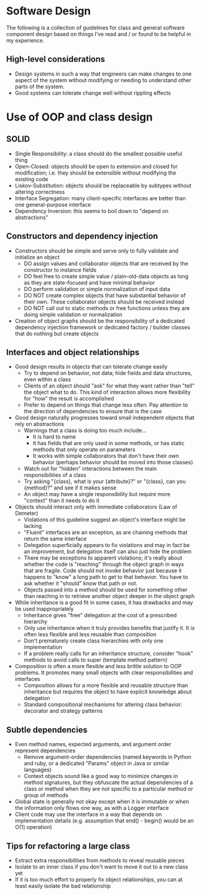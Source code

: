# Software Design
The following is a collection of guidelines for class and general software component design based on things I've read and / or found to be helpful in my experience.

## High-level considerations
- Design systems in such a way that engineers can make changes to one aspect of the system without modifying or needing to understand other parts of the system.
- Good systems can tolerate change well without rippling effects

# Use of OOP and class design
## SOLID
- Single Responsibility: a class should do the smallest possible useful thing
- Open-Closed: objects should be open to extension and closed for modification; i.e. they should be extensible without modifying the existing code
- Liskov-Substitution: objects should be replaceable by subtypes without altering correctness
- Interface Segregation: many client-specific interfaces are better than one general-purpose interface
- Dependency Inversion: this seems to boil down to "depend on abstractions"

## Constructors and dependency injection
- Constructors should be simple and serve only to fully validate and initialize an object
    - DO assign values and collaborator objects that are received by the constructor to instance fields
    - DO feel free to create simple value / plain-old-data objects as long as they are state-focused and have minimal behavior
    - DO perform validation or simple normalization of input data
    - DO NOT create complex objects that have substantial behavior of their own. These collaborator objects should be received instead
    - DO NOT call out to static methods or free functions unless they are doing simple validation or normalization
- Creation of object graphs should be the responsibility of a dedicated dependency injection framework or dedicated factory / builder classes that do nothing but create objects

## Interfaces and object relationships
- Good design results in objects that can tolerate change easily
    - Try to depend on behavior, not data; hide fields and data structures, even within a class
    - Clients of an object should "ask" for what they want rather than "tell" the object what to do. This kind of interaction allows more flexibility for "how" the result is accomplished
    - Prefer to depend on things that change less often. Pay attention to the direction of dependencies to ensure that is the case
- Good design naturally progresses toward small independent objects that rely on abstractions
    - Warnings that a class is doing too much include...
        - It is hard to name
        - It has fields that are only used in some methods, or has static methods that only operate on parameters
        - It works with simple collaborators that don't have their own behavior (perhaps behavior should be moved into those classes)
    - Watch out for "hidden" interactions between the main responsibilities of a class
    - Try asking "{class}, what is your {attribute}?" or "{class}, can you {method}?" and see if it makes sense
    - An object may have a single responsibility but require more "context" than it needs to do it
- Objects should interact only with immediate collaborators (Law of Demeter)
    - Violations of this guideline suggest an object's interface might be lacking
    - "Fluent" interfaces are an exception, as are chaining methods that return the same interface
    - Delegation superficially appears to fix violations and may in fact be an improvement, but delegation itself can also just hide the problem
    - There may be exceptions to apparent violations; it's really about whether the code is "reaching" through the object graph in ways that are fragile. Code should not invoke behavior just because it happens to "know" a long path to get to that behavior. You have to ask whether it "should" know that path or not.
    - Objects passed into a method should be used for something other than reaching in to retrieve another object deeper in the object graph
- While inheritance is a good fit in some cases, it has drawbacks and may be used inappropriately
    - Inheritance gives "free" delegation at the cost of a prescribed hierarchy
    - Only use inheritance when it truly provides benefits that justify it. It is often less flexible and less reusable than composition
    - Don't prematurely create class hierarchies with only one implementation
    - If a problem really calls for an inheritance structure, consider "hook" methods to avoid calls to super (template method pattern)
- Composition is often a more flexible and less brittle solution to OOP problems. It promotes many small objects with clear responsibilities and interfaces
    - Composition allows for a more flexible and reusable structure than inheritance but requires the object to have explicit knowledge about delegation
    - Standard compositional mechanisms for altering class behavior: decorator and strategy patterns

## Subtle dependencies
- Even method names, expected arguments, and argument order represent dependencies
    - Remove argument-order dependencies (named keywords in Python and ruby, or a dedicated "Params" object in Java or similar languages)
    - Context objects sound like a good way to minimize changes in method signatures, but they obfuscate the actual dependencies of a class or method when they are not specific to a particular method or group of methods
- Global state is generally not okay except when it is immutable or when the information only flows one way, as with a Logger interface
- Client code may use the interface in a way that depends on implementation details (e.g. assumption that end() - begin() would be an O(1) operation)

## Tips for refactoring a large class
- Extract extra responsibilities from methods to reveal reusable pieces
- Isolate to an inner class if you don't want to move it out to a new class yet
- If it is too much effort to properly fix object relationships, you can at least easily isolate the bad relationship